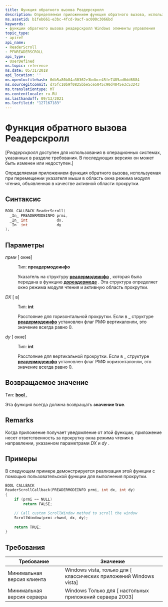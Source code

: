 ```yaml
---
title: Функция обратного вызова Реадерскролл
description: Определяемая приложением функция обратного вызова, используемая при перемещении указателя мыши в область окна режима модуля чтения, объявленная в качестве активной области прокрутки.
ms.assetid: b1feb661-e3bc-4fcd-9acf-ac000c3066bd
keywords:
- функции обратного вызова реадерскролл Windows элементы управления
topic_type:
- apiref
api_name:
- ReaderScroll
- PFNREADERSCROLL
api_type:
- UserDefined
ms.topic: reference
ms.date: 05/31/2018
api_location: ''
ms.openlocfilehash: 0db5a80b84a30362e3bdbce45fe7485ad0dd6884
ms.sourcegitcommit: d75fc10b9f0825bbe5ce5045c90d4045e3c53243
ms.translationtype: MT
ms.contentlocale: ru-RU
ms.lasthandoff: 09/13/2021
ms.locfileid: "127167183"
---
```

# <a name="readerscroll-callback-function"></a>Функция обратного вызова Реадерскролл

\[*Реадерскролл* доступен для использования в операционных системах, указанных в разделе требования. В последующих версиях он может быть изменен или недоступен.\]

Определяемая приложением функция обратного вызова, используемая при перемещении указателя мыши в область окна режима модуля чтения, объявленная в качестве активной области прокрутки.

## <a name="syntax"></a>Синтаксис


```C++
BOOL CALLBACK ReaderScroll(
  _In_ PREADERMODEINFO prmi,
  _In_ int             dx,
  _In_ int             dy
);
```



## <a name="parameters"></a>Параметры

<dl> <dt>

*прми* \[ окне\]
</dt> <dd>

Тип: **преадермодеинфо**

Указатель на структуру [**реадермодеинфо**](readermodeinfo.md) , которая была передана в функцию [**дореадермоде**](doreadermode.md) . Эта структура определяет окно режима модуля чтения и активную область прокрутки.

</dd> <dt>

*DX* \[ в\]
</dt> <dd>

Тип: **int**

Расстояние для горизонтальной прокрутки. Если в \_ структуре [**реадермодеинфо**](readermodeinfo.md) установлен флаг РМФ вертикалонли, это значение всегда равно 0.

</dd> <dt>

*dy* \[ окне\]
</dt> <dd>

Тип: **int**

Расстояние для вертикальной прокрутки. Если в \_ структуре [**реадермодеинфо**](readermodeinfo.md) установлен флаг РМФ хоризонталонли, это значение всегда равно 0.

</dd> </dl>

## <a name="return-value"></a>Возвращаемое значение

Тип: **[ **bool** .](/windows/desktop/WinProg/windows-data-types)**

Эта функция всегда должна возвращать **значение true**.

## <a name="remarks"></a>Remarks

Когда приложение получает уведомление от этой функции, приложение несет ответственность за прокрутку окна режима чтения в направлении, указанном параметрами *DX* и *dy* .

## <a name="examples"></a>Примеры

В следующем примере демонстрируется реализация этой функции с помощью пользовательской функции для выполнения прокрутки.


```C++
BOOL CALLBACK
ReaderScrollCallback(PREADERMODEINFO prmi, int dx, int dy)
{
    if (prmi == NULL) 
        return FALSE;

    // Call custom ScrollWindow method to scroll the window
    ScrollWindow(prmi->hwnd, dx, dy);
    
    return TRUE;
}
```



## <a name="requirements"></a>Требования



| Требование | Значение |
|-------------------------------------|---------------------------------------------------------------|
| Минимальная версия клиента<br/> | Windows vista, только для \[ классических приложений Windows vista\]<br/> |
| Минимальная версия сервера<br/> | Windows Только для \[ настольных приложений сервера 2003\]<br/>          |



 

